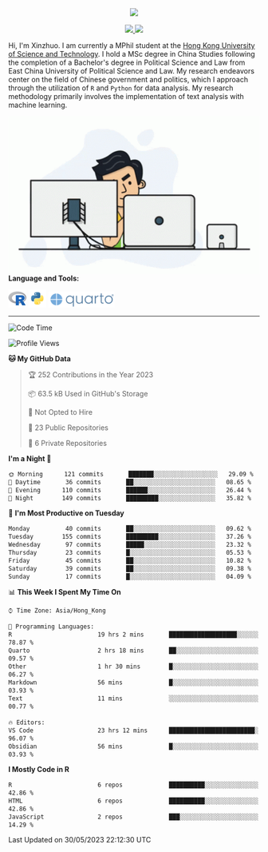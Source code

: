 <div align='center'>
<img src='https://readme-typing-svg.herokuapp.com?font=ubuntu&color=4d3900&center=true&lines=HKUST+Mphil+in+SOSC;Focus+on+China;Code+for+PoliSci'/>
</div>

<p align='center'>
 <a href='https://www.linkedin.com/in/xinzhuo-huang-5161011ba/' target='_blank'>
        <img src='https://img.shields.io/badge/linkedin%20-%230077B5.svg?&style=for-the-badge&logo=linkedin&logoColor=white'/>
    </a>
 <a href='https://twitter.com/HsinchoH' target='_blank'>
        <img src='https://img.shields.io/badge/Twitter-1DA1F2?style=for-the-badge&logo=twitter&logoColor=white'/>
    </a>
    </p>
    
Hi, I'm Xinzhuo. I am currently a MPhil student at the [Hong Kong University of Science and Technology](https://sosc.hkust.edu.hk/node/613). I hold a MSc degree in China Studies following the completion of a Bachelor's degree in Political Science and Law from East China University of Political Science and Law. My research endeavors center on the field of Chinese government and politics, which I approach through the utilization of `R` and `Python` for data analysis. My research methodology primarily involves the implementation of text analysis with machine learning.




<img align='right' src="https://github.com/xinzhuohkust/xinzhuohkust/blob/main/programmer.gif" width="590">



**Language and Tools:**  

<code><img height="36" src="https://raw.githubusercontent.com/github/explore/80688e429a7d4ef2fca1e82350fe8e3517d3494d/topics/r/r.png"></code>
<code><img height="36" src="https://raw.githubusercontent.com/github/explore/80688e429a7d4ef2fca1e82350fe8e3517d3494d/topics/python/python.png"></code>
<code><img height="32" src="https://github.com/quarto-dev/quarto-r/blob/main/man/figures/quarto.png"></code>

---
<!--START_SECTION:waka-->
![Code Time](http://img.shields.io/badge/Code%20Time-576%20hrs%2043%20mins-blue)

![Profile Views](http://img.shields.io/badge/Profile%20Views-8-blue)

**🐱 My GitHub Data** 

> 🏆 252 Contributions in the Year 2023
 > 
> 📦 63.5 kB Used in GitHub's Storage 
 > 
> 🚫 Not Opted to Hire
 > 
> 📜 23 Public Repositories 
 > 
> 🔑 6 Private Repositories  
 > 
**I'm a Night 🦉** 

```text
🌞 Morning      121 commits       ███████░░░░░░░░░░░░░░░░░░   29.09 % 
🌆 Daytime       36 commits       ██░░░░░░░░░░░░░░░░░░░░░░░   08.65 % 
🌃 Evening      110 commits       ██████░░░░░░░░░░░░░░░░░░░   26.44 % 
🌙 Night        149 commits       █████████░░░░░░░░░░░░░░░░   35.82 % 

```
📅 **I'm Most Productive on Tuesday** 

```text
Monday          40 commits       ██░░░░░░░░░░░░░░░░░░░░░░░   09.62 % 
Tuesday        155 commits       █████████░░░░░░░░░░░░░░░░   37.26 % 
Wednesday       97 commits       █████░░░░░░░░░░░░░░░░░░░░   23.32 % 
Thursday        23 commits       █░░░░░░░░░░░░░░░░░░░░░░░░   05.53 % 
Friday          45 commits       ██░░░░░░░░░░░░░░░░░░░░░░░   10.82 % 
Saturday        39 commits       ██░░░░░░░░░░░░░░░░░░░░░░░   09.38 % 
Sunday          17 commits       █░░░░░░░░░░░░░░░░░░░░░░░░   04.09 % 

```


📊 **This Week I Spent My Time On** 

```text
⌚︎ Time Zone: Asia/Hong_Kong

💬 Programming Languages: 
R                        19 hrs 2 mins       ███████████████████░░░░░░   78.87 % 
Quarto                   2 hrs 18 mins       ██░░░░░░░░░░░░░░░░░░░░░░░   09.57 % 
Other                    1 hr 30 mins        █░░░░░░░░░░░░░░░░░░░░░░░░   06.27 % 
Markdown                 56 mins             █░░░░░░░░░░░░░░░░░░░░░░░░   03.93 % 
Text                     11 mins             ░░░░░░░░░░░░░░░░░░░░░░░░░   00.77 % 

🔥 Editors: 
VS Code                  23 hrs 12 mins      ████████████████████████░   96.07 % 
Obsidian                 56 mins             █░░░░░░░░░░░░░░░░░░░░░░░░   03.93 % 

```

**I Mostly Code in R** 

```text
R                        6 repos             ██████████░░░░░░░░░░░░░░░   42.86 % 
HTML                     6 repos             ██████████░░░░░░░░░░░░░░░   42.86 % 
JavaScript               2 repos             ███░░░░░░░░░░░░░░░░░░░░░░   14.29 % 

```



 Last Updated on 30/05/2023 22:12:30 UTC
<!--END_SECTION:waka-->
    
    
    
    
    
    
    
    

